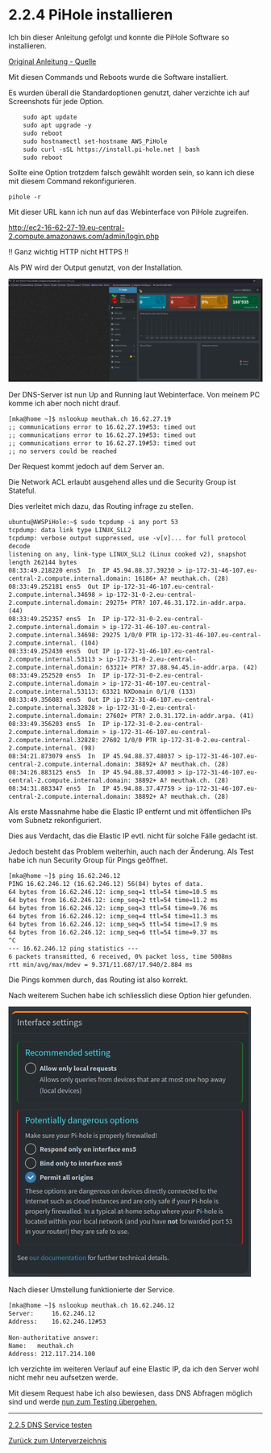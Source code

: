 # 2.2.4 PiHole installieren

Ich bin dieser Anleitung gefolgt und konnte die PiHole Software so installieren.

[Original Anleitung - Quelle](../../Anhang/quellen.md#pi-hole-manual)

Mit diesen Commands und Reboots wurde die Software installiert.

Es wurden überall die Standardoptionen genutzt, daher verzichte ich auf Screenshots für jede Option.

```
    sudo apt update
    sudo apt upgrade -y
    sudo reboot
    sudo hostnamectl set-hostname AWS_PiHole
    sudo curl -sSL https://install.pi-hole.net | bash
    sudo reboot
```

Sollte eine Option trotzdem falsch gewählt worden sein, so kann ich diese mit diesem Command rekonfigurieren.

    pihole -r

Mit dieser URL kann ich nun auf das Webinterface von PiHole zugreifen.

<http://ec2-16-62-27-19.eu-central-2.compute.amazonaws.com/admin/login.php>

!! Ganz wichtig HTTP nicht HTTPS !!

Als PW wird der Output genutzt, von der Installation.

![Webinterface](../../Ressourcen/Bilder/nebenprojekt/webinterface_sinkhole.jpg)

Der DNS-Server ist nun Up and Running laut Webinterface. Von meinem PC komme ich aber noch nicht drauf.

```
[mka@home ~]$ nslookup meuthak.ch 16.62.27.19
;; communications error to 16.62.27.19#53: timed out
;; communications error to 16.62.27.19#53: timed out
;; communications error to 16.62.27.19#53: timed out
;; no servers could be reached
```

Der Request kommt jedoch auf dem Server an. 

Die Network ACL erlaubt ausgehend alles und die Security Group ist Stateful.

Dies verleitet mich dazu, das Routing infrage zu stellen.

```
ubuntu@AWSPiHole:~$ sudo tcpdump -i any port 53
tcpdump: data link type LINUX_SLL2
tcpdump: verbose output suppressed, use -v[v]... for full protocol decode
listening on any, link-type LINUX_SLL2 (Linux cooked v2), snapshot length 262144 bytes
08:33:49.218220 ens5  In  IP 45.94.88.37.39230 > ip-172-31-46-107.eu-central-2.compute.internal.domain: 16186+ A? meuthak.ch. (28)
08:33:49.252181 ens5  Out IP ip-172-31-46-107.eu-central-2.compute.internal.34698 > ip-172-31-0-2.eu-central-2.compute.internal.domain: 29275+ PTR? 107.46.31.172.in-addr.arpa. (44)
08:33:49.252357 ens5  In  IP ip-172-31-0-2.eu-central-2.compute.internal.domain > ip-172-31-46-107.eu-central-2.compute.internal.34698: 29275 1/0/0 PTR ip-172-31-46-107.eu-central-2.compute.internal. (104)
08:33:49.252430 ens5  Out IP ip-172-31-46-107.eu-central-2.compute.internal.53113 > ip-172-31-0-2.eu-central-2.compute.internal.domain: 63321+ PTR? 37.88.94.45.in-addr.arpa. (42)
08:33:49.252520 ens5  In  IP ip-172-31-0-2.eu-central-2.compute.internal.domain > ip-172-31-46-107.eu-central-2.compute.internal.53113: 63321 NXDomain 0/1/0 (133)
08:33:49.356083 ens5  Out IP ip-172-31-46-107.eu-central-2.compute.internal.32828 > ip-172-31-0-2.eu-central-2.compute.internal.domain: 27602+ PTR? 2.0.31.172.in-addr.arpa. (41)
08:33:49.356203 ens5  In  IP ip-172-31-0-2.eu-central-2.compute.internal.domain > ip-172-31-46-107.eu-central-2.compute.internal.32828: 27602 1/0/0 PTR ip-172-31-0-2.eu-central-2.compute.internal. (98)
08:34:21.873079 ens5  In  IP 45.94.88.37.48037 > ip-172-31-46-107.eu-central-2.compute.internal.domain: 38892+ A? meuthak.ch. (28)
08:34:26.883125 ens5  In  IP 45.94.88.37.40003 > ip-172-31-46-107.eu-central-2.compute.internal.domain: 38892+ A? meuthak.ch. (28)
08:34:31.883347 ens5  In  IP 45.94.88.37.47759 > ip-172-31-46-107.eu-central-2.compute.internal.domain: 38892+ A? meuthak.ch. (28)
```

Als erste Massnahme habe die Elastic IP entfernt und mit öffentlichen IPs vom Subnetz rekonfiguriert.

Dies aus Verdacht, das die Elastic IP evtl. nicht für solche Fälle gedacht ist.

Jedoch besteht das Problem weiterhin, auch nach der Änderung. Als Test habe ich nun Security Group für Pings geöffnet.

```
[mka@home ~]$ ping 16.62.246.12
PING 16.62.246.12 (16.62.246.12) 56(84) bytes of data.
64 bytes from 16.62.246.12: icmp_seq=1 ttl=54 time=10.5 ms
64 bytes from 16.62.246.12: icmp_seq=2 ttl=54 time=11.2 ms
64 bytes from 16.62.246.12: icmp_seq=3 ttl=54 time=9.76 ms
64 bytes from 16.62.246.12: icmp_seq=4 ttl=54 time=11.3 ms
64 bytes from 16.62.246.12: icmp_seq=5 ttl=54 time=17.9 ms
64 bytes from 16.62.246.12: icmp_seq=6 ttl=54 time=9.37 ms
^C
--- 16.62.246.12 ping statistics ---
6 packets transmitted, 6 received, 0% packet loss, time 5008ms
rtt min/avg/max/mdev = 9.371/11.687/17.940/2.884 ms
```

Die Pings kommen durch, das Routing ist also korrekt.

Nach weiterem Suchen habe ich schliesslich diese Option hier gefunden.

![Configure allowed Origins](../../Ressourcen/Bilder/nebenprojekt/allow_all_origins.jpg)

Nach dieser Umstellung funktionierte der Service.

```
[mka@home ~]$ nslookup meuthak.ch 16.62.246.12
Server:		16.62.246.12
Address:	16.62.246.12#53

Non-authoritative answer:
Name:	meuthak.ch
Address: 212.117.214.100
```

Ich verzichte im weiteren Verlauf auf eine Elastic IP, da ich den Server wohl nicht mehr neu aufsetzen werde.

Mit diesem Request habe ich also bewiesen, dass DNS Abfragen möglich sind und werde [nun zum Testing übergehen.](./dns_abfragen.md)

-----

[2.2.5 DNS Service testen](./dns_abfragen.md)

[Zurück zum Unterverzeichnis](../README.md)

